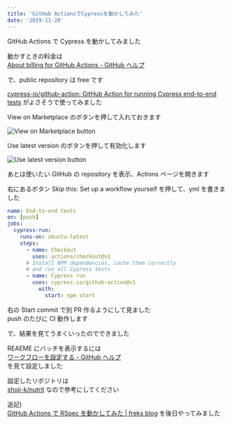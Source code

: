 ```yaml
---
title: 'GitHub ActionsでCypressを動かしてみた'
date: '2019-11-28'
---
```


GitHub Actions で Cypress を動かしてみました

動かすときの料金は  
[About billing for GitHub Actions \- GitHub ヘルプ](https://help.github.com/ja/github/setting-up-and-managing-billing-and-payments-on-github/about-billing-for-github-actions)

で、public repository は free です

[cypress\-io/github\-action: GitHub Action for running Cypress end\-to\-end tests](https://github.com/cypress-io/github-action) がよさそうで使ってみました

View on Marketplace のボタンを押して入れておきます

![View on Marketplace button](/github-action-cypress/cypress_actions_1.png)

Use latest version のボタンを押して有効化します

![Use latest version button](/github-action-cypress/cypress_actions_2.png)

あとは使いたい GitHub の repository を表示、Actions ページを開きます

右にあるボタン Skip this: Set up a workflow yourself を押して、yml を書きました

```yml
name: End-to-end tests
on: [push]
jobs:
  cypress-run:
    runs-on: ubuntu-latest
    steps:
      - name: Checkout
        uses: actions/checkout@v1
      # Install NPM dependencies, cache them correctly
      # and run all Cypress tests
      - name: Cypress run
        uses: cypress-io/github-action@v1
          with:
            start: npm start
```

右の Start commit で別 PR 作るようにして見ました  
push のたびに CI 動作します

で、結果を見てうまくいったのでできました

REAEME にバッチを表示するには  
[ワークフローを設定する \- GitHub ヘルプ](https://help.github.com/ja/actions/automating-your-workflow-with-github-actions/configuring-a-workflow#adding-a-workflow-status-badge-to-your-repository)  
を見て設定しました

設定したリポジトリは  
[shoji\-k/nutrit](https://github.com/shoji-k/nutrit/tree/dd8cc67f94fac432b985eca63cad3f9d3be84357)
なので参考にしてください

追記)  
[GitHub Actions で RSpec を動かしてみた \| freks blog](https://blog.freks.jp/github-action-rspec/) を後日やってみました


